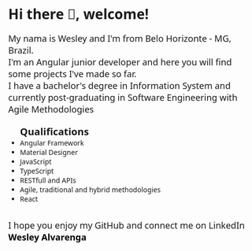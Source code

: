 <div style="width: 100%; display: flex; flex-direction: column; align-items: center; font-family: system-ui;">
  <div style="display: flex; flex-direction: column; align-items: flex-start;">
    <h1 style="font-size: 28px;">Hi there &#128075, welcome!</h1>
    <span style="font-size: 18px;">My nama is Wesley and I'm from Belo Horizonte - MG, Brazil.<br /> I'm an Angular junior developer and here you will find some projects I've made so far.</span>
    <span style="font-size: 18px;">I have a  bachelor's degree in Information System and currently post-graduating in Software Engineering with Agile Methodologies</span>
    <ul style="margin-top: 20px;">
      <span style="font-size: 20px; font-weight: bold;">Qualifications</span>
      <li>Angular Framework</li>
      <li>Material Designer</li>
      <li>JavaScript</li>
      <li>TypeScript</li>
      <li>RESTfull and APIs</li>
      <li>Agile, traditional and hybrid methodologies</li>
      <li>React</li>
    </ul>
    <p style="font-size: 18px;">I hope you enjoy my GitHub and connect me on LinkedIn <a href="https://www.linkedin.com/in/wesley-alvarenga-60107614b/" style="text-decoration: none; color: black; font-weight: bold;">Wesley Alvarenga</a></p>
  </div>
</div>



